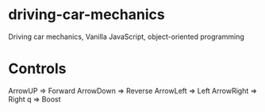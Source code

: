 # driving-car-mechanics
Driving car mechanics, Vanilla JavaScript, object-oriented programming

# Controls
ArrowUP => Forward
ArrowDown => Reverse
ArrowLeft => Left
ArrowRight => Right
q => Boost
